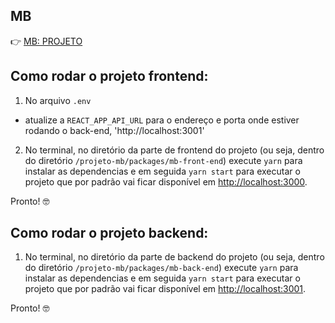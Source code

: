 ## MB

👉 [MB: PROJETO](https://github.com/41RDG6BR/projeto-mb)

## Como rodar o projeto frontend:

1. No arquivo `.env`

- atualize a `REACT_APP_API_URL` para o endereço e porta onde estiver rodando o back-end, 'http://localhost:3001'

2. No terminal, no diretório da parte de frontend do projeto (ou seja, dentro do diretório `/projeto-mb/packages/mb-front-end`) execute `yarn` para instalar as dependencias e em seguida `yarn start` para executar o projeto que por padrão vai ficar disponível em [http://localhost:3000](http://localhost:3000).

Pronto! 🤓

## Como rodar o projeto backend:

1. No terminal, no diretório da parte de backend do projeto (ou seja, dentro do diretório `/projeto-mb/packages/mb-back-end`) execute `yarn` para instalar as dependencias e em seguida `yarn start` para executar o projeto que por padrão vai ficar disponível em [http://localhost:3001](http://localhost:3001).

Pronto! 🤓